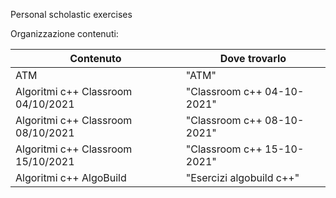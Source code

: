 Personal scholastic exercises

Organizzazione contenuti:

|   Contenuto   | Dove trovarlo |
| ------------- | ------------- |
|  ATM  |  "ATM"  |
|  Algoritmi c++ Classroom 04/10/2021  |  "Classroom c++ 04-10-2021"  |
|  Algoritmi c++ Classroom 08/10/2021  |  "Classroom c++ 08-10-2021"  |
|  Algoritmi c++ Classroom 15/10/2021  |  "Classroom c++ 15-10-2021"  |
|  Algoritmi c++ AlgoBuild  |  "Esercizi algobuild c++"  |
